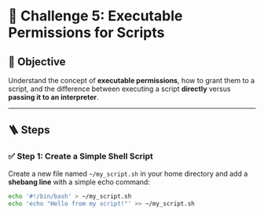 # 🎯 Challenge 5: Executable Permissions for Scripts

## 🧠 Objective  
Understand the concept of **executable permissions**, how to grant them to a script, and the difference between executing a script **directly** versus **passing it to an interpreter**.

---

## 🪜 Steps

### ✅ Step 1: Create a Simple Shell Script

Create a new file named `~/my_script.sh` in your home directory and add a **shebang line** with a simple echo command:

```bash
echo '#!/bin/bash' > ~/my_script.sh
echo 'echo "Hello from my script!"' >> ~/my_script.sh
```
